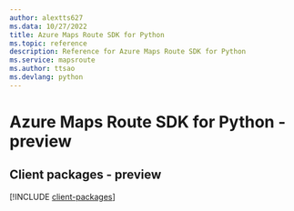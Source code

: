 ```yaml
---
author: alextts627
ms.data: 10/27/2022
title: Azure Maps Route SDK for Python
ms.topic: reference
description: Reference for Azure Maps Route SDK for Python
ms.service: mapsroute
ms.author: ttsao
ms.devlang: python
---
```

# Azure Maps Route SDK for Python - preview

## Client packages - preview
[!INCLUDE [client-packages](maps-route-client-index.md)]